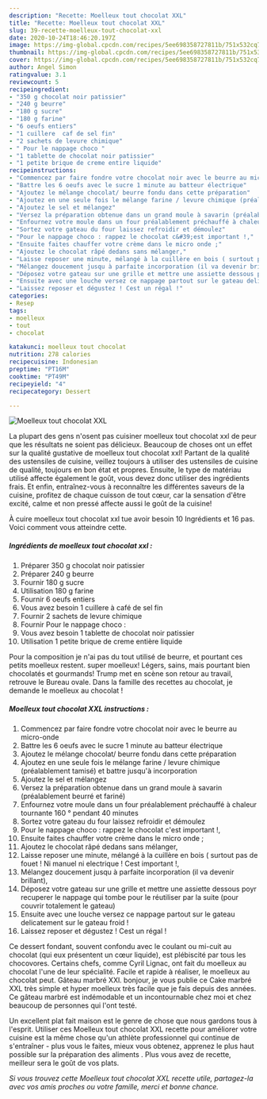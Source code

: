 ```yaml
---
description: "Recette: Moelleux tout chocolat XXL"
title: "Recette: Moelleux tout chocolat XXL"
slug: 39-recette-moelleux-tout-chocolat-xxl
date: 2020-10-24T18:46:20.197Z
image: https://img-global.cpcdn.com/recipes/5ee698358727811b/751x532cq70/moelleux-tout-chocolat-xxl-photo-principale-de-la-recette.jpg
thumbnail: https://img-global.cpcdn.com/recipes/5ee698358727811b/751x532cq70/moelleux-tout-chocolat-xxl-photo-principale-de-la-recette.jpg
cover: https://img-global.cpcdn.com/recipes/5ee698358727811b/751x532cq70/moelleux-tout-chocolat-xxl-photo-principale-de-la-recette.jpg
author: Angel Simon
ratingvalue: 3.1
reviewcount: 5
recipeingredient:
- "350 g chocolat noir patissier"
- "240 g beurre"
- "180 g sucre"
- "180 g farine"
- "6 oeufs entiers"
- "1 cuillere  caf de sel fin"
- "2 sachets de levure chimique"
- " Pour le nappage choco "
- "1 tablette de chocolat noir patissier"
- "1 petite brique de creme entire liquide"
recipeinstructions:
- "Commencez par faire fondre votre chocolat noir avec le beurre au micro-onde"
- "Battre les 6 oeufs avec le sucre 1 minute au batteur électrique"
- "Ajoutez le mélange chocolat/ beurre fondu dans cette préparation"
- "Ajoutez en une seule fois le mélange farine / levure chimique (préalablement tamisé) et battre jusqu&#39;à incorporation"
- "Ajoutez le sel et mélangez"
- "Versez la préparation obtenue dans un grand moule à savarin (préalablement beurré et fariné)"
- "Enfournez votre moule dans un four préalablement préchauffé à chaleur tournante 160 ° pendant 40 minutes"
- "Sortez votre gateau du four laissez refroidir et démoulez"
- "Pour le nappage choco : rappez le chocolat c&#39;est important !,"
- "Ensuite faites chauffer votre crème dans le micro onde ;"
- "Ajoutez le chocolat râpé dedans sans mélanger,"
- "Laisse reposer une minute, mélangé à la cuillère en bois ( surtout pas de fouet ! Ni manuel ni electrique ! Cest important !,"
- "Mélangez doucement jusqu à parfaite incorporation (il va devenir brillant),"
- "Déposez votre gateau sur une grille et mettre une assiette dessous poyr recuperer le nappage qui tombe pour le réutiliser par la suite (pour couvrir totalement le gateau)"
- "Ensuite avec une louche versez ce nappage partout sur le gateau delicatement sur le gateau froid !"
- "Laissez reposer et dégustez ! Cest un régal !"
categories:
- Resep
tags:
- moelleux
- tout
- chocolat

katakunci: moelleux tout chocolat 
nutrition: 278 calories
recipecuisine: Indonesian
preptime: "PT16M"
cooktime: "PT49M"
recipeyield: "4"
recipecategory: Dessert

---
```



![Moelleux tout chocolat XXL](https://img-global.cpcdn.com/recipes/5ee698358727811b/751x532cq70/moelleux-tout-chocolat-xxl-photo-principale-de-la-recette.jpg)

La plupart des gens n'osent pas cuisiner moelleux tout chocolat xxl de peur que les résultats ne soient pas délicieux. Beaucoup de choses ont un effet sur la qualité gustative de moelleux tout chocolat xxl! Partant de la qualité des ustensiles de cuisine, veillez toujours à utiliser des ustensiles de cuisine de qualité, toujours en bon état et propres. Ensuite, le type de matériau utilisé affecte également le goût, vous devez donc utiliser des ingrédients frais. Et enfin, entraînez-vous à reconnaître les différentes saveurs de la cuisine, profitez de chaque cuisson de tout cœur, car la sensation d'être excité, calme et non pressé affecte aussi le goût de la cuisine!

<!--inarticleads1-->

À cuire moelleux tout chocolat xxl tue avoir besoin 10 Ingrédients et 16 pas. Voici comment vous atteindre cette.

##### Ingrédients de moelleux tout chocolat xxl :

1. Préparer 350 g chocolat noir patissier
1. Préparer 240 g beurre
1. Fournir 180 g sucre
1. Utilisation 180 g farine
1. Fournir 6 oeufs entiers
1. Vous avez besoin 1 cuillere à café de sel fin
1. Fournir 2 sachets de levure chimique
1. Fournir  Pour le nappage choco :
1. Vous avez besoin 1 tablette de chocolat noir patissier
1. Utilisation 1 petite brique de creme entière liquide


Pour la composition je n&#39;ai pas du tout utilisé de beurre, et pourtant ces petits moelleux restent. super moelleux! Légers, sains, mais pourtant bien chocolatés et gourmands! Trump met en scène son retour au travail, retrouve le Bureau ovale. Dans la famille des recettes au chocolat, je demande le moelleux au chocolat ! 

<!--inarticleads2-->

##### Moelleux tout chocolat XXL instructions :

1. Commencez par faire fondre votre chocolat noir avec le beurre au micro-onde
1. Battre les 6 oeufs avec le sucre 1 minute au batteur électrique
1. Ajoutez le mélange chocolat/ beurre fondu dans cette préparation
1. Ajoutez en une seule fois le mélange farine / levure chimique (préalablement tamisé) et battre jusqu&#39;à incorporation
1. Ajoutez le sel et mélangez
1. Versez la préparation obtenue dans un grand moule à savarin (préalablement beurré et fariné)
1. Enfournez votre moule dans un four préalablement préchauffé à chaleur tournante 160 ° pendant 40 minutes
1. Sortez votre gateau du four laissez refroidir et démoulez
1. Pour le nappage choco : rappez le chocolat c&#39;est important !,
1. Ensuite faites chauffer votre crème dans le micro onde ;
1. Ajoutez le chocolat râpé dedans sans mélanger,
1. Laisse reposer une minute, mélangé à la cuillère en bois ( surtout pas de fouet ! Ni manuel ni electrique ! Cest important !,
1. Mélangez doucement jusqu à parfaite incorporation (il va devenir brillant),
1. Déposez votre gateau sur une grille et mettre une assiette dessous poyr recuperer le nappage qui tombe pour le réutiliser par la suite (pour couvrir totalement le gateau)
1. Ensuite avec une louche versez ce nappage partout sur le gateau delicatement sur le gateau froid !
1. Laissez reposer et dégustez ! Cest un régal !


Ce dessert fondant, souvent confondu avec le coulant ou mi-cuit au chocolat (qui eux présentent un cœur liquide), est plébiscité par tous les chocovores. Certains chefs, comme Cyril Lignac, ont fait du moelleux au chocolat l&#39;une de leur spécialité. Facile et rapide à réaliser, le moelleux au chocolat peut. Gâteau marbré XXl. bonjour, je vous publie ce Cake marbré XXL très simple et hyper moelleux très facile que je fais depuis des années. Ce gâteau marbré est indémodable et un incontournable chez moi et chez beaucoup de personnes qui l&#39;ont testé. 

<!--inarticleads1-->

<p>
Un excellent plat fait maison est le genre de chose que nous gardons tous à l'esprit. Utiliser ces Moelleux tout chocolat XXL recette pour améliorer votre cuisine est la même chose qu'un athlète professionnel qui continue de s'entraîner - plus vous le faites, mieux vous obtenez, apprenez le plus haut possible sur la préparation des aliments . Plus vous avez de recette, meilleur sera le goût de vos plats.
</p>

<p>
<i>Si vous trouvez cette Moelleux tout chocolat XXL recette utile, partagez-la avec vos amis proches ou votre famille, merci et bonne chance.</i>
</p>

